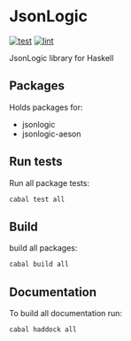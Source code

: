 # JsonLogic

[![test](https://github.com/JTeeuwissen/json-logic-haskell/actions/workflows/Test.yaml/badge.svg?event=push)](https://github.com/JTeeuwissen/json-logic-haskell/actions/workflows/Test.yaml)
[![lint](https://github.com/JTeeuwissen/json-logic-haskell/actions/workflows/Linting.yaml/badge.svg?event=push)](https://github.com/JTeeuwissen/json-logic-haskell/actions/workflows/Linting.yaml)

JsonLogic library for Haskell

## Packages

Holds packages for:

* jsonlogic
* jsonlogic-aeson

## Run tests

Run all package tests:

```bash
cabal test all
```

## Build

build all packages:

```bash
cabal build all
```

## Documentation

To build all documentation run:

```bash
cabal haddock all
```
